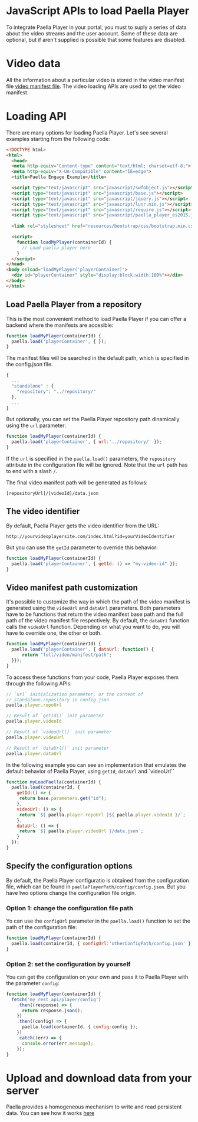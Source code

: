 ---
---

# JavaScript APIs to load Paella Player

To integrate Paella Player in your portal, you must to suply a series of data about the video streams and the user account. 
Some of these data are optional, but if aren't supplied is possible that some features are disabled.

# Video data

All the information about a particular video is stored in the video manifest file [video manifest file](../integrate_datajson.md). The video loading APIs are used to get the video manifest.

# Loading API

There are many options for loading Paella Player. Let's see several examples starting from the following code:

``` HTML
<!DOCTYPE html>
<html>
  <head>
  <meta http-equiv="Content-type" content="text/html; charset=utf-8;">
  <meta http-equiv="X-UA-Compatible" content="IE=edge">
  <title>Paella Engage Example</title>

  <script type="text/javascript" src="javascript/swfobject.js"></script>
  <script type="text/javascript" src="javascript/base.js"></script>
  <script type="text/javascript" src="javascript/jquery.js"></script>
  <script type="text/javascript" src="javascript/lunr.min.js"></script>
  <script type="text/javascript" src="javascript/require.js"></script>
  <script type="text/javascript" src="javascript/paella_player_es2015.js"></script>
  
  <link rel="stylesheet" href="resources/bootstrap/css/bootstrap.min.css" type="text/css" media="screen" charset="utf-8">

  <script>
    function loadMyPlayer(containerId) {
	  // Load paella player here
	}
  </script>
</head>
<body onload="loadMyPlayer('playerContainer)">
  <div id="playerContainer" style="display:block;width:100%"></div>
</body>
</html>
```

## Load Paella Player from a repository

This is the most convenient method to load Paella Player if you can offer a backend where the manifests are accesible:

```javascript
function loadMyPlayer(containerId) {
  paella.load('playerContainer', { });
}
```

The manifest files will be searched in the default path, which is specified in the config.json file.

```javascript
{
  ...
  "standalone" : {
    "repository": "../repository/"
  },
  ...
}
```

But optionally, you can set the Paella Player repository path dinamically using the `url` parameter:

```javascript
function loadMyPlayer(containerId) {
  paella.load('playerContainer', { url:'../repository/' });
}
```

If the `url` is specified in the `paella.load()` parameters, the `repository` attribute in the configuration file will  be ignored. Note that the `url` path has to end with a slash `/`.

The final video manifest path will be generated as follows:

`[repositoryUrl]/[videoId]/data.json`

## The video identifier

By default, Paella Player gets the video identifier from the URL:

`http://yourvideoplayersite.com/index.html?id=yourVideoIdentifier`

But you can use the `getId` parameter to override this behavior:

```javascript
function loadMyPlayer(containerId) {
  paella.load('playerContainer', { getId: () => "my-video-id" });
}
```

## Video manifest path customization

It's possible to customize the way in which the path of the video manifest is generated using the `videoUrl` and `dataUrl` parameters. Both parameters have to be functions that return the video manifest base path and the full path of the video manifest file respectively. By default, the `dataUrl` function calls the `videoUrl` function. Depending on what you want to do, you will have to override one, the other or both.

```javascript
function loadMyPlayer(containerId) {
  paella.load('playerContainer', { dataUrl: function() {
	  return "full/video/manifest/path";
  }});
}
```

To access these functions from your code, Paella Player exposes them through the following APIs:

```javascript
// `url` initialization parameter, or the content of
// standalone.repository in config.json
paella.player.repoUrl

// Result of `getId()` init parameter
paella.player.videoId

// Result of `videoUrl()` init parameter
paella.player.videoUrl

// Result of `dataUrl()` init parameter
paella.player.dataUrl
```

In the following example you can see an implementation that emulates the default behavior of Paella Player, using `getId`, `dataUrl` and `videoUrl``

```javascript
function myLoadPaella(containerId) {
  paella.load(containerId, {
    getId:() => {
     return base.parameters.get("id");
    },
    videoUrl: () => {
     return `${ paella.player.repoUrl }${ paella.player.videoId }/`;
    },
    dataUrl: () => {
     return `${ paella.player.videoUrl }/data.json`;
    }
  });
}
```

## Specify the configuration options

By default, the Paella Player configuratio is obtained from the configuration file, which can be found in `paellaPlayerPath/config/config.json`. But you have two options change the configuration file origin.

### Option 1: change the configuration file path

Yo can use the `configUrl` parameter in the `paella.load()` function to set the path of the configuration file:

```javascript
function loadMyPlayer(containerId) {
  paella.load(containerId, { configUrl:'otherConfigPath/config.json' });
}
```

### Option 2: set the configuration by yourself

You can get the configuration on your own and pass it to Paella Player with the parameter `config`:

```javascript
function loadMyPlayer(containerId) {
  fetch('my_rest_api/player/config')
	.then((response) => {
	  return response.json();
	})
	.then((config) => {
	  paella.load(containerId, { config:config });
	})
	.catch((err) => {
	  console.error(err.message);
	});
}
```

# Upload and download data from your server

Paella provides a homogeneous mechanism to write and read persistent data. You can see how it works [here](../../developers/paella_data.md)
